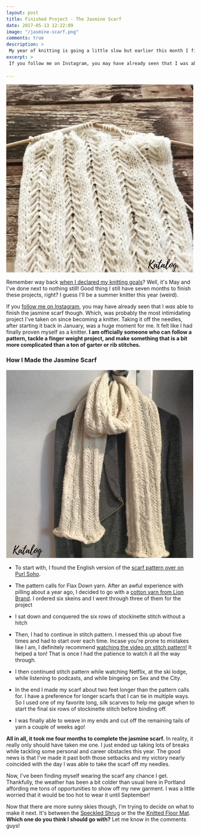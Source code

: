 ```yaml
---
layout: post
title: Finished Project - The Jasmine Scarf
date: 2017-05-13 12:22:09
image: "/jasmine-scarf.png"
comments: true
description: >
 My year of knitting is going a little slow but earlier this month I finished the Jasmine Scarf pattern from Pearl Soho. Read on for how it turned out and what went into making it.
excerpt: >
 If you follow me on Instagram, you may have already seen that I was able to finish the jasmine scarf pattern. Which, was probably the most intimidating project I've taken on since becoming a knitter.

---
```

![DIY journal binding](/assets/jasmine-scarf.png)

Remember way back [when I declared my knitting goals](http://katalogspace.com/2016/10/01/project-year-of-knitting.html)? Well, it's May and I've done next to nothing still! Good thing I still have seven months to finish these projects, right? I guess I'll be a summer knitter this year (weird).

If you [follow me on Instagram](https://www.instagram.com/katalogspace/), you may have already seen that I *was* able to finish the jasmine scarf though. Which, was probably the most intimidating project I've taken on since becoming a knitter. Taking it off the needles, after starting it back in January, was a huge moment for me. It felt like I had finally proven myself as a knitter. **I am officially someone who can follow a pattern, tackle a finger weight project, and make something that is a bit more complicated than a ton of garter or rib stitches.**  

### How I Made the Jasmine Scarf

![Completed Jasmine Scarf](/assets/complete-jasmine-scarf.png)

- To start with, I found the English version of the [scarf pattern over on Purl Soho](https://www.purlsoho.com/create/2015/03/25/jasmine-scarf/).

- The pattern calls for Flax Down yarn. After an awful experience with pilling about a year ago, I decided to go with a [cotton yarn from Lion Brand](https://www.loveknitting.com/us/white-knitting-yarn). I ordered six skeins and I went through three of them for the project

- I sat down and conquered the six rows of stockinette stitch without a hitch

- Then, I had to continue in stitch pattern. I messed this up about five times and had to start over each time. Incase you're prone to mistakes like I am, I definitely recommend [watching the video on stitch pattern!](https://youtu.be/cFdpSNapKY8) It helped a ton! That is once I had the patience to watch it all the way through.

- I then continued stitch pattern while watching Netflix, at the ski lodge, while listening to podcasts, and while bingeing on Sex and the City.

- In the end I made my scarf about two feet longer than the pattern calls for. I have a preference for longer scarfs that I can tie in multiple ways. So I used one of my favorite long, silk scarves to help me gauge when to start the final six rows of stockinette stitch before binding off.

- I was finally able to weave in my ends and cut off the remaining tails of yarn a couple of weeks ago!

 **All in all, it took me four months to complete the jasmine scarf.** In reality, it really only should have taken me one. I just ended up taking lots of breaks while tackling some personal and career obstacles this year. The good news is that I've made it past both those setbacks and my victory nearly coincided with the day I was able to take the scarf off my needles.

 Now, I've been finding myself wearing the scarf any chance I get. Thankfully, the weather has been a bit colder than usual here in Portland affording me tons of opportunities to show off my new garment. I was a little worried that it would be too hot to wear it until September!

 Now that there are more sunny skies though, I'm trying to decide on what to make it next. It's between the [Speckled Shrug](http://www.ravelry.com/patterns/library/speckled-shrug) or the the [Knitted Floor Mat](http://www.craftpassion.com/knit-floor-mat/2/). **Which one do you think I should go with?** Let me know in the comments guys!
